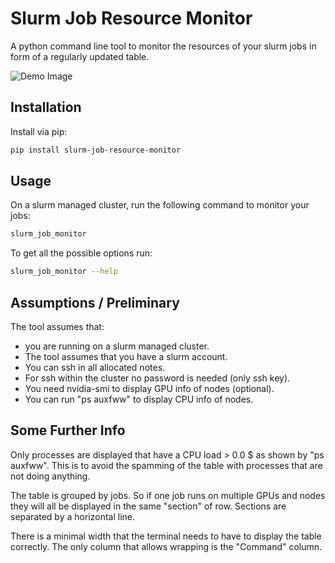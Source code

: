 # Slurm Job Resource Monitor

A python command line tool to monitor the resources of your slurm jobs in form of a regularly updated table.

![Demo Image](https://github.com/tmachnitzki/slurm_job_resource_monitor/blob/main/demo.jpg)

## Installation

Install via pip:

```bash
pip install slurm-job-resource-monitor
```

## Usage

On a slurm managed cluster, run the following command to monitor your jobs:

```bash
slurm_job_monitor
```

To get all the possible options run:

```bash
slurm_job_monitor --help
```

## Assumptions / Preliminary

The tool assumes that:

- you are running on a slurm managed cluster.
- The tool assumes that you have a slurm account.
- You can ssh in all allocated notes.
- For ssh within the cluster no password is needed (only ssh key).
- You need nvidia-smi to display GPU info of nodes (optional).
- You can run "ps auxfww" to display CPU info of nodes.

## Some Further Info

Only processes are displayed that have a CPU load > 0.0 $ as shown by "ps auxfww". This is to avoid
the spamming of the table with processes that are not doing anything.

The table is grouped by jobs. So if one job runs on multiple GPUs and nodes they will all be displayed
in the same "section" of row. Sections are separated by a horizontal line.

There is a minimal width that the terminal needs to have to display the table correctly. The only column that
allows wrapping is the "Command" column.
